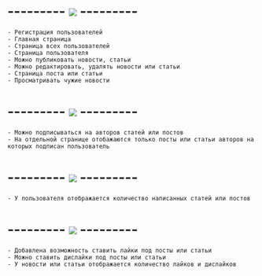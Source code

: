 # --------- <a href="https://online-letters.ru/" target="_blank"><img src="https://x-lines.ru/letters/i/cyrillictechno/0020/ff0a1b/20/0/kiereokwewodymtofaao.png" border="0" /></a> ---------
    - Регистрация пользователей
    - Главная страница
    - Страница всех пользователей
    - Страница пользователя
    - Можно публиковать новости, статьи
    - Можно редактировать, удалять новости или статьи
    - Страница поста или статьи
    - Просматривать чужие новости

# --------- <a href="https://online-letters.ru/" target="_blank"><img src="https://x-lines.ru/letters/i/cyrillictechno/0020/fc1d1f/20/0/kiereokwewodymtofa3y.png" border="0" /></a> ---------
    - Можно подписываться на авторов статей или постов
    - На отдельной странице отобажаются только посты или статьи авторов на которых подписан пользователь

# --------- <a href="https://online-letters.ru/" target="_blank"><img src="https://x-lines.ru/letters/i/cyrillictechno/0020/ff0000/20/0/kiereokwewodymtofa3o.png" border="0" /></a> ---------
    - У пользователя отображается количество написанных статей или постов

# --------- <a href="https://online-letters.ru/" target="_blank"><img src="https://x-lines.ru/letters/i/cyrillictechno/0020/ff0000/20/0/kiereokwewodymtofa4y.png" border="0" /></a> ---------
    - Добавлена возможность ставить лайки под посты или статьи
    - Можно ставить дислайки под посты или статьи
    - У новости или статьи отображается количество лайков и дислайков